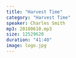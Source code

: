 ```yaml
---
title: "Harvest Time"
category: "Harvest Time"
speaker: Charles Smith
mp3: 20180610.mp3
size: 12529620
duration: "41:40"
image: logo.jpg
---
```

